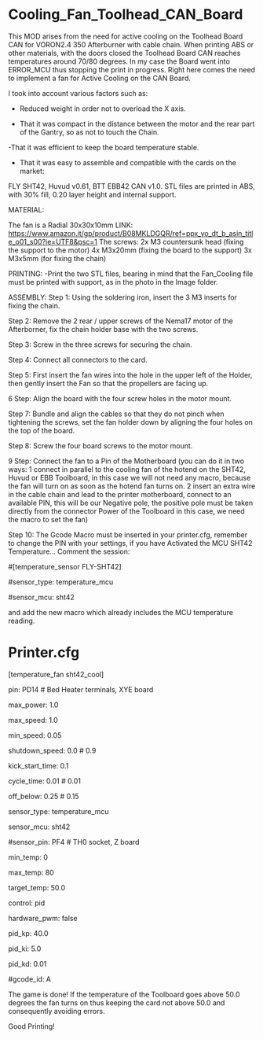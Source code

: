 # Cooling_Fan_Toolhead_CAN_Board
This MOD arises from the need for active cooling on the Toolhead Board CAN for VORON2.4 350 Afterburner with cable chain. When printing ABS or other materials, with the doors closed the Toolhead Board CAN reaches temperatures around 70/80 degrees. In my case the Board went into ERROR_MCU thus stopping the print in progress.
Right here comes the need to implement a fan for Active Cooling on the CAN Board.

I took into account various factors such as:

- Reduced weight in order not to overload the X axis.

- That it was compact in the distance between the motor and the rear part of the Gantry, so as not to touch the Chain.

-That it was efficient to keep the board temperature stable.

- That it was easy to assemble and compatible with the cards on the market:

FLY SHT42, Huvud v0.61, BTT EBB42 CAN v1.0.
STL files are printed in ABS, with 30% fill, 0.20 layer height and internal support.


MATERIAL:

The fan is a Radial 30x30x10mm LINK: https://www.amazon.it/gp/product/B08MKLDGQR/ref=ppx_yo_dt_b_asin_title_o01_s00?ie=UTF8&psc=1
The screws: 2x M3 countersunk head (fixing the support to the motor) 4x M3x20mm (fixing the board to the support) 3x M3x5mm (for fixing the chain)


PRINTING:
-Print the two STL files, bearing in mind that the Fan_Cooling file must be printed with support, as in the photo in the Image folder.


ASSEMBLY:
Step 1: Using the soldering iron, insert the 3 M3 inserts for fixing the chain.

Step 2: Remove the 2 rear / upper screws of the Nema17 motor of the Afterborner, fix the chain holder base with the two screws.


Step 3: Screw in the three screws for securing the chain.


Step 4: Connect all connectors to the card.


Step 5: First insert the fan wires into the hole in the upper left of the Holder, then gently insert the Fan so that the propellers are facing up.


6 Step: Align the board with the four screw holes in the motor mount.


Step 7: Bundle and align the cables so that they do not pinch when tightening the screws, set the fan holder down by aligning the four holes on the top of the board.


Step 8: Screw the four board screws to the motor mount.


9 Step: Connect the fan to a Pin of the Motherboard (you can do it in two ways: 1 connect in parallel to the cooling fan of the hotend on the SHT42, Huvud or EBB Toolboard, in this case we will not need any macro, because the fan will turn on as soon as the hotend fan turns on. 2 insert an extra wire in the cable chain and lead to the printer motherboard, connect to an available PIN, this will be our Negative pole, the positive pole must be taken directly from the connector Power of the Toolboard in this case, we need the macro to set the fan)

Step 10: The Gcode Macro must be inserted in your printer.cfg, remember to change the PIN with your settings, if you have Activated the MCU SHT42 Temperature... 
Comment the session:


 #[temperature_sensor FLY-SHT42]
 
 #sensor_type: temperature_mcu
 
 #sensor_mcu: sht42

and add the new macro which already includes the MCU temperature reading.


 # Printer.cfg

[temperature_fan sht42_cool]

pin: PD14 # Bed Heater terminals, XYE board

max_power: 1.0

max_speed: 1.0

min_speed: 0.05

shutdown_speed: 0.0 # 0.9

kick_start_time: 0.1

cycle_time: 0.01 # 0.01

off_below: 0.25 # 0.15

sensor_type: temperature_mcu

sensor_mcu: sht42

#sensor_pin: PF4 # TH0 socket, Z board

min_temp: 0

max_temp: 80

target_temp: 50.0

control: pid

hardware_pwm: false

pid_kp: 40.0

pid_ki: 5.0

pid_kd: 0.01

#gcode_id: A

The game is done! If the temperature of the Toolboard goes above 50.0 degrees the fan turns on thus keeping the card not above 50.0 and consequently avoiding errors.

Good Printing!
